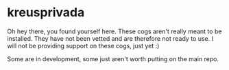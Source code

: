# kreusprivada

Oh hey there, you found yourself here. These cogs aren't really meant to be installed.
They have not been vetted and are therefore not ready to use. I will not be providing support
on these cogs, just yet :)

Some are in development, some just aren't worth putting on the main repo.